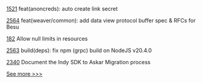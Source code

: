 
[1521](https://github.com/hyperledger/aries-framework-javascript/pull/1521) feat(anoncreds): auto create link secret

[2564](https://github.com/hyperledger/cacti/pull/2564) feat(weaver/common): add data view protocol buffer spec & RFCs for Besu

[182](https://github.com/hyperledger/bevel-operator-fabric/pull/182) Allow null limits in resources

[2563](https://github.com/hyperledger/cacti/pull/2563) build(deps): fix npm (grpc) build on NodeJS v20.4.0

[2340](https://github.com/hyperledger/aries-cloudagent-python/pull/2340) Document the Indy SDK to Askar Migration process


[See more >>>](https://start-here.hyperledger.org/pull-requests)
